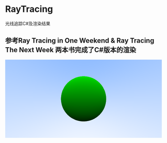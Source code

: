 # RayTracing
光线追踪C#及渲染结果
## 参考Ray Tracing in One Weekend & Ray Tracing The Next Week 两本书完成了C#版本的渲染
![01.jpg](https://github.com/luomei1547/RayTracing/blob/master/Image/01.png?raw=true)
